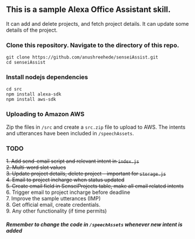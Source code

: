 ## This is a sample Alexa Office Assistant skill. 

It can add and delete projects, and fetch project details. It can update some details of the project. 

### Clone this repository. Navigate to the directory of this repo. 

`git clone https://github.com/anushreehede/senseiAssist.git`  
`cd senseiAssist`

### Install nodejs dependencies

`cd src`    
`npm install alexa-sdk`   
`npm install aws-sdk`

### Uploading to Amazon AWS

Zip the files in `/src` and create a `src.zip` file to upload to AWS. 
The intents and utterances have been included in `/speechAssets`.

### TODO

~~1. Add send-email script and relevant intent in `index.js`~~    
~~2. Multi-word slot values~~   
~~3. Update project details, delete project - important for `storage.js`~~     
~~4. Email to project incharge when status updated~~    
~~5. Create email field in SenseiProjects table, make all email related intents~~     
6. Trigger email to project incharge before deadline   
7. Improve the sample utterances (IMP)  
8. Get official email, create credentials.  
9. Any other functionality (if time permits)   

##### Remember to change the code in `/speechAssets` whenever new intent is added


